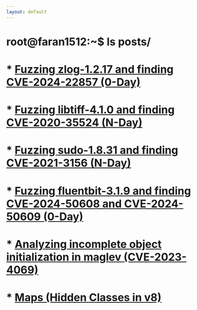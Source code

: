 ```yaml
---
layout: default
---
```


# root@faran1512:~$ ls posts/

# * [Fuzzing zlog-1.2.17 and finding CVE-2024-22857 (0-Day)](https://www.ebryx.com/blogs/fuzzing-zlog-v1-2-17-with-afl)
# * [Fuzzing libtiff-4.1.0 and finding CVE-2020-35524 (N-Day)](./Blogs/CVE-2020-35524_Recreate.md)
# * [Fuzzing sudo-1.8.31 and finding CVE-2021-3156 (N-Day)](./Blogs/CVE-2021-3156_Recreate.md)
# * [Fuzzing fluentbit-3.1.9 and finding CVE-2024-50608 and CVE-2024-50609 (0-Day)](https://www.ebryx.com/blogs/exploring-cve-2024-50608-and-cve-2024-50609)
# * [Analyzing incomplete object initialization in maglev (CVE-2023-4069)](./Blogs/CVE-2023-4069_Analysis.md)
# * [Maps (Hidden Classes in v8)](./Blogs/Understanding_Maps_in_v8.md)